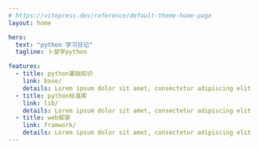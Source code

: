 ```yaml
---
# https://vitepress.dev/reference/default-theme-home-page
layout: home

hero:
  text: "python 学习日记"
  tagline: 卜夋学python

features:
  - title: python基础知识
    link: base/
    details: Lorem ipsum dolor sit amet, consectetur adipiscing elit
  - title: python标准库
    link: lib/
    details: Lorem ipsum dolor sit amet, consectetur adipiscing elit
  - title: web框架
    link: framwork/
    details: Lorem ipsum dolor sit amet, consectetur adipiscing elit
---
```

